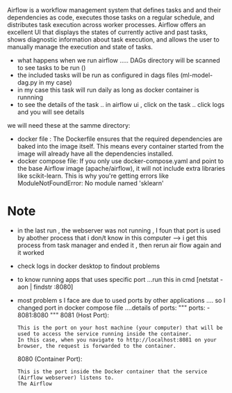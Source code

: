 Airflow is a workflow management system that defines tasks and and their dependencies as code,
  executes those tasks on a regular schedule, and distributes task execution across worker processes.
  Airflow offers an excellent UI that displays the states of currently active and past tasks, 
  shows diagnostic information about task execution, and allows the user to manually manage the execution and state of tasks.
 - what happens when we run airflow ..... DAGs directory will be scanned to see tasks to be run ()
 - the included tasks will be run as configured in dags files (ml-model-dag.py in my case)
 - in my case this task will run daily as long as docker container is runnning 
 - to see the details of the task .. in airflow ui , click on the task .. click logs and you will see details


we will need these at the samme directory:
- docker file : The Dockerfile ensures that the required dependencies are baked into the image itself. This means every container started from the image will already have all the dependencies installed.
- docker compose file: If you only use docker-compose.yaml and point to the base Airflow image (apache/airflow), it will not include extra libraries like scikit-learn. This is why you're getting errors like ModuleNotFoundError: No module named 'sklearn'

Note
======
- in the last run , the webserver was not running , I foun that port is used by abother process that i don/t know in this computer --> i get this process from task manager and ended it  , then rerun air flow again and it worked
- check logs in docker desktop to findout problems

- to know running apps that uses specific port  ...run this in cmd [netstat -aon | findstr :8080]
- most problem s I face are due to used ports by other applications .... so I changed port in docker compose file ....details of ports:
  """
      ports:
        - 8081:8080
  """
  8081 (Host Port):

      This is the port on your host machine (your computer) that will be used to access the service running inside the container.
      In this case, when you navigate to http://localhost:8081 on your browser, the request is forwarded to the container.

  8080 (Container Port):

      This is the port inside the Docker container that the service (Airflow webserver) listens to.
      The Airflow 




























